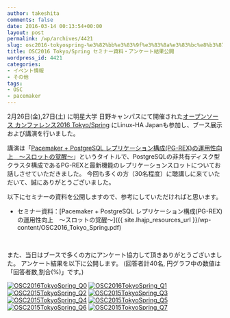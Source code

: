 ```yaml
---
author: takeshita
comments: false
date: 2016-03-14 00:13:54+00:00
layout: post
permalink: /wp/archives/4421
slug: osc2016-tokyospring-%e3%82%bb%e3%83%9f%e3%83%8a%e3%83%bc%e8%b3%87%e6%96%99%e3%83%bb%e3%82%a2%e3%83%b3%e3%82%b1%e3%83%bc%e3%83%88%e7%b5%90%e6%9e%9c%e5%85%ac%e9%96%8b
title: OSC2016 Tokyo/Spring セミナー資料・アンケート結果公開
wordpress_id: 4421
categories:
- イベント情報
- その他
tags:
- OSC
- pacemaker
---
```


2月26日(金),27日(土) に明星大学 日野キャンパスにて開催された[オープンソース カンファレンス2016 Tokyo/Spring](http://www.ospn.jp/osc2016-spring/) にLinux-HA Japanも参加し、ブース展示および講演を行いました。

講演は「[Pacemaker + PostgreSQL レプリケーション構成(PG-REX)の運用性向上　～スロットの覚醒～](https://www.ospn.jp/osc2016-spring/modules/eguide/event.php?eid=47)」というタイトルで、PostgreSQLの非共有ディスク型クラスタ構成であるPG-REXと最新機能のレプリケーションスロットについてお話しさせていただきました。
今回も多くの方（30名程度）に聴講しに来ていただいて、誠にありがとうございました。

以下にセミナーの資料を公開しますので、参考にしていただければと思います。



	
  * セミナー資料：[Pacemaker + PostgreSQL レプリケーション構成(PG-REX)の運用性向上　～スロットの覚醒～]({{ site.lhajp_resources_url }}/wp-content/OSC2016_Tokyo_Spring.pdf)


 

また、当日はブースで多くの方にアンケート協力して頂きありがとうございました。
アンケート結果を以下に公開します。
(回答者計40名, 円グラフ中の数値は「回答者数,割合(%)」です。)

[![OSC2016TokyoSpring_Q0](/assets/images/wp-content/osc_tokyo2016_spring_0.png)](/assets/images/wp-content/osc_tokyo2016_spring_0.png)
[![OSC2016TokyoSpring_Q1](/assets/images/wp-content/osc_tokyo2016_spring_1.png)](/assets/images/wp-content/osc_tokyo2016_spring_1.png)
[![OSC2015TokyoSpring_Q2](/assets/images/wp-content/osc_tokyo2016_spring_2.png)](/assets/images/wp-content/osc_tokyo2016_spring_02.png)
[![OSC2015TokyoSpring_Q3](/assets/images/wp-content/osc_tokyo2016_spring_3.png)](/assets/images/wp-content/osc_tokyo2016_spring_3.png)
[![OSC2015TokyoSpring_Q4](/assets/images/wp-content/osc_tokyo2016_spring_4.png)](/assets/images/wp-content/osc_tokyo2016_spring_4.png)
[![OSC2015TokyoSpring_Q5](/assets/images/wp-content/osc_tokyo2016_spring_5.png)](/assets/images/wp-content/osc_tokyo2016_spring_5.png)
[![OSC2015TokyoSpring_Q6](/assets/images/wp-content/osc_tokyo2016_spring_6.png)](/assets/images/wp-content/osc_tokyo2016_spring_6.png)
[![OSC2015TokyoSpring_Q7](/assets/images/wp-content/osc_tokyo2016_spring_7.png)](/assets/images/wp-content/osc_tokyo2016_spring_7.png)
